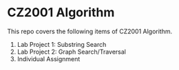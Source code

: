 # CZ2001 Algorithm

This repo covers the following items of CZ2001 Algorithm.

1. Lab Project 1: Substring Search
2. Lab Project 2: Graph Search/Traversal
3. Individual Assignment
